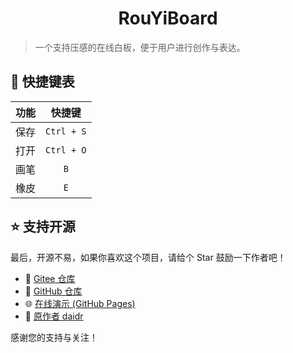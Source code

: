 <h1 align="center">RouYiBoard</h1>

> 一个支持压感的在线白板，便于用户进行创作与表达。

## 🚀 快捷键表

| 功能 | 快捷键 |
| :-----: | :------: |
| 保存 | `Ctrl + S` |
| 打开 | `Ctrl + O` |
| 画笔 | `B` |
| 橡皮 | `E` |

## ⭐ 支持开源

最后，开源不易，如果你喜欢这个项目，请给个 Star 鼓励一下作者吧！

- 🌟 [Gitee 仓库](https://gitee.com/Roy-Jin/RouYiBoard)
- 🌟 [GitHub 仓库](https://github.com/Roy-Jin/RouYiBoard)
- 🌐 [在线演示 (GitHub Pages)](https://Roy-Jin.github.io/RouYiBoard/)
- 👤 [原作者 daidr](https://github.com/daidr)

感谢您的支持与关注！